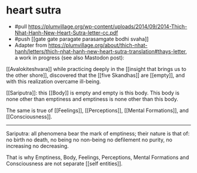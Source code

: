 # heart sutra

- #pull https://plumvillage.org/wp-content/uploads/2014/09/2014-Thich-Nhat-Hanh-New-Heart-Sutra-letter-cc.pdf
- #push [[gate gate paragate parasamgate bodhi svaha]]
- Adapter from https://plumvillage.org/about/thich-nhat-hanh/letters/thich-nhat-hanh-new-heart-sutra-translation#thays-letter, a work in progress (see also Mastodon post):


[[Avalokiteshvara]]
while practicing deeply
in the [[insight that brings us to the other shore]],
  discovered
  that the [[five Skandhas]] are [[empty]],
  and with this realization
  overcame ill-being.

[[Sariputra]]:
this [[Body]] is empty
and empty is this body.
This body is none other than emptiness
and emptiness is none other than this body.

The same is true of [[Feelings]],
  [[Perceptions]],
  [[Mental Formations]],
  and [[Consciousness]].

<hr />

Sariputra:
all phenomena bear the mark of emptiness;
their nature is that of:
no birth no death,
   no being no non-being
   no defilement no purity,
   no increasing no decreasing.

That is why Emptiness,
     Body, 
     Feelings, 
     Perceptions, 
     Mental Formations 
     and Consciousness 
     are not separate [[self entities]].


